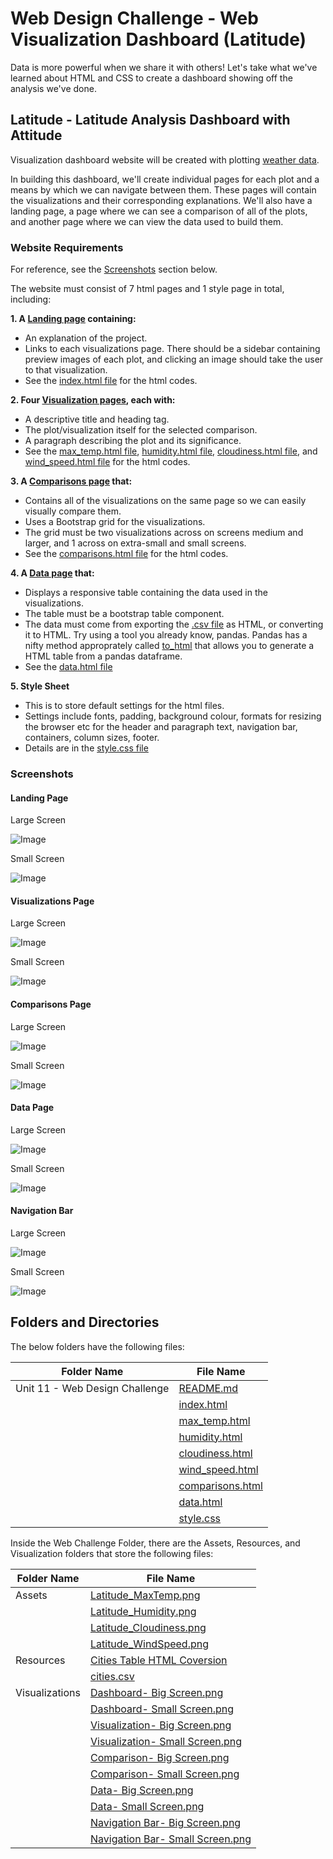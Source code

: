 # Web Design Challenge - Web Visualization Dashboard (Latitude) 

Data is more powerful when we share it with others! Let's take what we've learned about HTML and CSS to create a dashboard showing off the analysis we've done.


## Latitude - Latitude Analysis Dashboard with Attitude

Visualization dashboard website will be created  with plotting [weather data](https://github.com/cecileung1208/Web-Design-Web-Visualization-Dashboard/blob/master/Resources/cities.csv).<br>

In building this dashboard, we'll create individual pages for each plot and a means by which we can navigate between them. These pages will contain the visualizations and their corresponding explanations. We'll also have a landing page, a page where we can see a comparison of all of the plots, and another page where we can view the data used to build them.

### Website Requirements
For reference, see the [Screenshots](#screenshots) section below.

The website must consist of 7 html pages and 1 style page in total, including:

**1. A [Landing page](#landing-page) containing:**

  - An explanation of the project.
  - Links to each visualizations page. There should be a sidebar containing preview images of each plot, and clicking an image should take the user to that visualization.
  - See the [index.html file](https://github.com/cecileung1208/Web-Design-Web-Visualization-Dashboard/blob/master/index.html) for the html codes.

**2. Four [Visualization pages](#visualizations-page), each with:**

  - A descriptive title and heading tag.
  - The plot/visualization itself for the selected comparison.
  - A paragraph describing the plot and its significance.
  - See the [max_temp.html file](https://github.com/cecileung1208/Web-Design-Web-Visualization-Dashboard/blob/master/max_temp.html), [humidity.html file](https://github.com/cecileung1208/Web-Design-Web-Visualization-Dashboard/blob/master/humidity.html), [cloudiness.html file](https://github.com/cecileung1208/Web-Design-Web-Visualization-Dashboard/blob/master/cloudiness.html), and [wind_speed.html file](https://github.com/cecileung1208/Web-Design-Web-Visualization-Dashboard/blob/master/wind_speed.html) for the html codes.


**3. A [Comparisons page](#comparisons-page) that:**

  - Contains all of the visualizations on the same page so we can easily visually compare them.
  - Uses a Bootstrap grid for the visualizations.
  - The grid must be two visualizations across on screens medium and larger, and 1 across on extra-small and small screens.
  - See the [comparisons.html file](https://github.com/cecileung1208/Web-Design-Web-Visualization-Dashboard/blob/master/comparisons.html) for the html codes.


**4. A [Data page](#data-page) that:**

  - Displays a responsive table containing the data used in the visualizations.
  - The table must be a bootstrap table component. 
  - The data must come from exporting the [.csv file](https://github.com/cecileung1208/Web-Design-Web-Visualization-Dashboard/blob/master/Resources/cities.csv) as HTML, or converting it to HTML. Try using a tool you already know, pandas. Pandas has a nifty method approprately called [to_html](https://github.com/cecileung1208/Web-Design-Web-Visualization-Dashboard/blob/master/Resources/Cities%20Table%20HTML%20Coversion.ipynb) that allows you to generate a HTML table from a pandas dataframe.
  - See the [data.html file](https://github.com/cecileung1208/Web-Design-Web-Visualization-Dashboard/blob/master/data.html)
 
**5. Style Sheet**

  - This is to store default settings for the html files.  
  - Settings include fonts, padding, background colour, formats for resizing the browser etc for the header and paragraph text, navigation bar, containers, column sizes, footer.
  - Details are in the [style.css file](https://github.com/cecileung1208/Web-Design-Web-Visualization-Dashboard/blob/master/style.css)
### Screenshots

#### Landing Page

Large Screen

![Image](https://github.com/cecileung1208/Web-Design-Web-Visualization-Dashboard/blob/master/Visualizations/Dashboard%20-%20Big%20Screen.png)

Small Screen

![Image](https://github.com/cecileung1208/Web-Design-Web-Visualization-Dashboard/blob/master/Visualizations/Dashboard%20-%20Small%20Screen.png)


#### Visualizations Page

Large Screen 

![Image](https://github.com/cecileung1208/Web-Design-Web-Visualization-Dashboard/blob/master/Visualizations/Visualization%20-%20Big%20Screen.png)

Small Screen 

![Image](https://github.com/cecileung1208/Web-Design-Web-Visualization-Dashboard/blob/master/Visualizations/Visualization%20-%20Small%20Screen.png)

#### Comparisons Page

Large Screen

![Image](https://github.com/cecileung1208/Web-Design-Web-Visualization-Dashboard/blob/master/Visualizations/Comparison-%20Big%20Screen.png)

Small Screen

![Image](https://github.com/cecileung1208/Web-Design-Web-Visualization-Dashboard/blob/master/Visualizations/Comparison-%20Small%20Screen.png)

#### Data Page

Large Screen

![Image](https://github.com/cecileung1208/Web-Design-Web-Visualization-Dashboard/blob/master/Visualizations/Data%20-%20Big%20Screen.png)

Small Screen

![Image](https://github.com/cecileung1208/Web-Design-Web-Visualization-Dashboard/blob/master/Visualizations/Data%20-%20Small%20Screen.png)

#### Navigation Bar

Large Screen 

![Image](https://github.com/cecileung1208/Web-Design-Web-Visualization-Dashboard/blob/master/Visualizations/Navigation%20Bar%20-%20Big%20Screen.png)

Small Screen

![Image](https://github.com/cecileung1208/Web-Design-Web-Visualization-Dashboard/blob/master/Visualizations/Navigation%20Bar%20-%20Small%20Screen.png)

## Folders and Directories

The below folders have the following files:

| Folder Name    | File Name |
| ------------- | ------------- |
| Unit 11 - Web Design Challenge  | [README.md](https://github.com/cecileung1208/Web-Design-Web-Visualization-Dashboard/blob/master/README.md)|
|                                  | [index.html](https://github.com/cecileung1208/Web-Design-Web-Visualization-Dashboard/blob/master/index.html)|
|                                  | [max_temp.html](https://github.com/cecileung1208/Web-Design-Web-Visualization-Dashboard/blob/master/max_temp.html)|
|                                  | [humidity.html](https://github.com/cecileung1208/Web-Design-Web-Visualization-Dashboard/blob/master/humidity.html)|
|                                  | [cloudiness.html](https://github.com/cecileung1208/Web-Design-Web-Visualization-Dashboard/blob/master/cloudiness.html)|
|                                  | [wind_speed.html](https://github.com/cecileung1208/Web-Design-Web-Visualization-Dashboard/blob/master/wind_speed.html)|
|                                  | [comparisons.html](https://github.com/cecileung1208/Web-Design-Web-Visualization-Dashboard/blob/master/comparisons.html)|
|                                  | [data.html](https://github.com/cecileung1208/Web-Design-Web-Visualization-Dashboard/blob/master/data.html)|
|                                  | [style.css](https://github.com/cecileung1208/Web-Design-Web-Visualization-Dashboard/blob/master/style.css)|


Inside the Web Challenge Folder, there are the Assets, Resources, and Visualization folders that store the following files:

| Folder Name    | File Name |
| ------------- | ------------- |
| Assets        | [Latitude_MaxTemp.png](https://github.com/cecileung1208/Web-Design-Web-Visualization-Dashboard/blob/master/Assets/Latitude_MaxTemp.png)|
|               | [Latitude_Humidity.png](https://github.com/cecileung1208/Web-Design-Web-Visualization-Dashboard/blob/master/Assets/Latitude_Humidity.png)|
|               | [Latitude_Cloudiness.png](https://github.com/cecileung1208/Web-Design-Web-Visualization-Dashboard/blob/master/Assets/Latitude_Cloudiness.png)|
|               | [Latitude_WindSpeed.png](https://github.com/cecileung1208/Web-Design-Web-Visualization-Dashboard/blob/master/Assets/Latitude_WindSpeed.png)|
| Resources   | [Cities Table HTML Coversion](https://github.com/cecileung1208/Web-Design-Web-Visualization-Dashboard/blob/master/Resources/Cities%20Table%20HTML%20Coversion.ipynb)|
|             | [cities.csv](https://github.com/cecileung1208/Web-Design-Web-Visualization-Dashboard/blob/master/Resources/cities.csv)|
| Visualizations   | [Dashboard- Big Screen.png](https://github.com/cecileung1208/Homework/blob/master/Unit%2011%20-%20Web%20Design%20Challenge/Visualizations/Dashboard%20-%20Big%20Screen.png)|
|                 | [Dashboard- Small Screen.png](https://github.com/cecileung1208/Homework/blob/master/Unit%2011%20-%20Web%20Design%20Challenge/Visualizations/Dashboard%20-%20Small%20Screen.png)|
|                 | [Visualization- Big Screen.png](https://github.com/cecileung1208/Homework/blob/master/Unit%2011%20-%20Web%20Design%20Challenge/Visualizations/Visualization%20-%20Big%20Screen.png)|
|                 | [Visualization- Small Screen.png](https://github.com/cecileung1208/Homework/blob/master/Unit%2011%20-%20Web%20Design%20Challenge/Visualizations/Visualization%20-%20Small%20Screen.png)|
|                 | [Comparison- Big Screen.png](https://github.com/cecileung1208/Homework/blob/master/Unit%2011%20-%20Web%20Design%20Challenge/Visualizations/Comparison-%20Big%20Screen.png)|
|                 | [Comparison- Small Screen.png](https://github.com/cecileung1208/Homework/blob/master/Unit%2011%20-%20Web%20Design%20Challenge/Visualizations/Comparison-%20Small%20Screen.png)|
|                 | [Data- Big Screen.png](https://github.com/cecileung1208/Homework/blob/master/Unit%2011%20-%20Web%20Design%20Challenge/Visualizations/Data%20-%20Big%20Screen.png)|
|                 | [Data- Small Screen.png](https://github.com/cecileung1208/Homework/blob/master/Unit%2011%20-%20Web%20Design%20Challenge/Visualizations/Data%20-%20Small%20Screen.png)|
|                 | [Navigation Bar- Big Screen.png](https://github.com/cecileung1208/Homework/blob/master/Unit%2011%20-%20Web%20Design%20Challenge/Visualizations/Navigation%20Bar%20-%20Big%20Screen.png)|
|                 | [Navigation Bar- Small Screen.png](https://github.com/cecileung1208/Homework/blob/master/Unit%2011%20-%20Web%20Design%20Challenge/Visualizations/Navigation%20Bar%20-%20Small%20Screen.png)|

